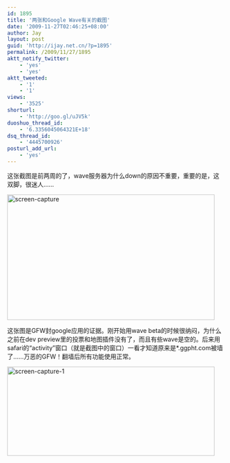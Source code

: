 ```yaml
---
id: 1895
title: '两张和Google Wave有关的截图'
date: '2009-11-27T02:46:25+08:00'
author: Jay
layout: post
guid: 'http://ijay.net.cn/?p=1895'
permalink: /2009/11/27/1895
aktt_notify_twitter:
    - 'yes'
    - 'yes'
aktt_tweeted:
    - '1'
    - '1'
views:
    - '3525'
shorturl:
    - 'http://goo.gl/uJV5k'
duoshuo_thread_id:
    - '6.3356045064321E+18'
dsq_thread_id:
    - '4445700926'
posturl_add_url:
    - 'yes'
---
```


这张截图是前两周的了，wave服务器为什么down的原因不重要，重要的是，这双脚，很迷人……

<a href="http://jayxu.com/log/wp-content/uploads/2009/11/screen-capture.png"><img class="alignnone size-medium wp-image-1896" title="screen-capture" src="http://jayxu.com/log/wp-content/uploads/2009/11/screen-capture.png" alt="screen-capture" width="480" height="290" /></a>

这张图是GFW封google应用的证据。刚开始用wave beta的时候很纳闷，为什么之前在dev preview里的投票和地图插件没有了，而且有些wave是空的。后来用safari的“activity”窗口（就是截图中的窗口）一看才知道原来是*.ggpht.com被墙了……万恶的GFW！翻墙后所有功能使用正常。

<a href="http://jayxu.com/log/wp-content/uploads/2009/11/screen-capture-1.png"><img class="alignnone size-medium wp-image-1897" title="screen-capture-1" src="http://jayxu.com/log/wp-content/uploads/2009/11/screen-capture-1.png" alt="screen-capture-1" width="480" height="206" /></a>